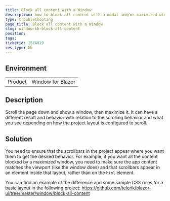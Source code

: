 ```yaml
---
title: Block all content with a Window
description: how to block all content with a modal and/or maximized window
type: troubleshooting
page_title: Block all content with a Window
slug: window-kb-block-all-content
position: 
tags: 
ticketid: 1514819
res_type: kb
---
```


## Environment
<table>
	<tbody>
		<tr>
			<td>Product</td>
			<td>Window for Blazor</td>
		</tr>
	</tbody>
</table>


## Description

Scroll the page down and show a window, then maximize it. It can have a different result and behavior with relation to the scrolling behavior and what you see depending on how the project layout is configured to scroll.

## Solution

You need to ensure that the scrollbars in the project appear where you want them to get the desired behavior. For example, if you want all the content blocked by a maximized window, you need to make sure the app content matches the viewport (like the window does) and that scrollbars appear in an element inside that layout, rather than on the `html` element.

You can find an example of the difference and some sample CSS rules for a basic layout in the following project: https://github.com/telerik/blazor-ui/tree/master/window/block-all-content
